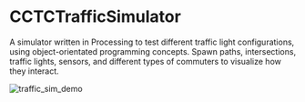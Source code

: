 # CCTCTrafficSimulator
A simulator written in Processing to test different traffic light configurations, using object-orientated programming concepts. Spawn paths, intersections, traffic lights, sensors, and different types of commuters to visualize how they interact. 


![traffic_sim_demo](https://github.com/rohansatapathy/CCTCTrafficSimulator/assets/88122053/5201a0e1-7a06-478a-8ec5-cbf26a289732)

